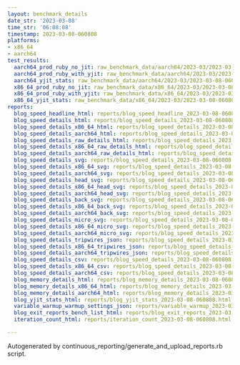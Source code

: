 ```yaml
---
layout: benchmark_details
date_str: '2023-03-08'
time_str: '06:08:08'
timestamp: 2023-03-08-060808
platforms:
- x86_64
- aarch64
test_results:
  aarch64_prod_ruby_no_jit: raw_benchmark_data/aarch64/2023-03/2023-03-08-060808_basic_benchmark_aarch64_prod_ruby_no_jit.json
  aarch64_prod_ruby_with_yjit: raw_benchmark_data/aarch64/2023-03/2023-03-08-060808_basic_benchmark_aarch64_prod_ruby_with_yjit.json
  aarch64_yjit_stats: raw_benchmark_data/aarch64/2023-03/2023-03-08-060808_basic_benchmark_aarch64_yjit_stats.json
  x86_64_prod_ruby_no_jit: raw_benchmark_data/x86_64/2023-03/2023-03-08-060808_basic_benchmark_x86_64_prod_ruby_no_jit.json
  x86_64_prod_ruby_with_yjit: raw_benchmark_data/x86_64/2023-03/2023-03-08-060808_basic_benchmark_x86_64_prod_ruby_with_yjit.json
  x86_64_yjit_stats: raw_benchmark_data/x86_64/2023-03/2023-03-08-060808_basic_benchmark_x86_64_yjit_stats.json
reports:
  blog_speed_headline_html: reports/blog_speed_headline_2023-03-08-060808.html
  blog_speed_details_html: reports/blog_speed_details_2023-03-08-060808.html
  blog_speed_details_x86_64_html: reports/blog_speed_details_2023-03-08-060808.x86_64.html
  blog_speed_details_aarch64_html: reports/blog_speed_details_2023-03-08-060808.aarch64.html
  blog_speed_details_raw_details_html: reports/blog_speed_details_2023-03-08-060808.raw_details.html
  blog_speed_details_x86_64_raw_details_html: reports/blog_speed_details_2023-03-08-060808.x86_64.raw_details.html
  blog_speed_details_aarch64_raw_details_html: reports/blog_speed_details_2023-03-08-060808.aarch64.raw_details.html
  blog_speed_details_svg: reports/blog_speed_details_2023-03-08-060808.svg
  blog_speed_details_x86_64_svg: reports/blog_speed_details_2023-03-08-060808.x86_64.svg
  blog_speed_details_aarch64_svg: reports/blog_speed_details_2023-03-08-060808.aarch64.svg
  blog_speed_details_head_svg: reports/blog_speed_details_2023-03-08-060808.head.svg
  blog_speed_details_x86_64_head_svg: reports/blog_speed_details_2023-03-08-060808.x86_64.head.svg
  blog_speed_details_aarch64_head_svg: reports/blog_speed_details_2023-03-08-060808.aarch64.head.svg
  blog_speed_details_back_svg: reports/blog_speed_details_2023-03-08-060808.back.svg
  blog_speed_details_x86_64_back_svg: reports/blog_speed_details_2023-03-08-060808.x86_64.back.svg
  blog_speed_details_aarch64_back_svg: reports/blog_speed_details_2023-03-08-060808.aarch64.back.svg
  blog_speed_details_micro_svg: reports/blog_speed_details_2023-03-08-060808.micro.svg
  blog_speed_details_x86_64_micro_svg: reports/blog_speed_details_2023-03-08-060808.x86_64.micro.svg
  blog_speed_details_aarch64_micro_svg: reports/blog_speed_details_2023-03-08-060808.aarch64.micro.svg
  blog_speed_details_tripwires_json: reports/blog_speed_details_2023-03-08-060808.tripwires.json
  blog_speed_details_x86_64_tripwires_json: reports/blog_speed_details_2023-03-08-060808.x86_64.tripwires.json
  blog_speed_details_aarch64_tripwires_json: reports/blog_speed_details_2023-03-08-060808.aarch64.tripwires.json
  blog_speed_details_csv: reports/blog_speed_details_2023-03-08-060808.csv
  blog_speed_details_x86_64_csv: reports/blog_speed_details_2023-03-08-060808.x86_64.csv
  blog_speed_details_aarch64_csv: reports/blog_speed_details_2023-03-08-060808.aarch64.csv
  blog_memory_details_html: reports/blog_memory_details_2023-03-08-060808.html
  blog_memory_details_x86_64_html: reports/blog_memory_details_2023-03-08-060808.x86_64.html
  blog_memory_details_aarch64_html: reports/blog_memory_details_2023-03-08-060808.aarch64.html
  blog_yjit_stats_html: reports/blog_yjit_stats_2023-03-08-060808.html
  variable_warmup_warmup_settings_json: reports/variable_warmup_2023-03-08-060808.warmup_settings.json
  blog_exit_reports_bench_list_html: reports/blog_exit_reports_2023-03-08-060808.bench_list.html
  iteration_count_html: reports/iteration_count_2023-03-08-060808.html

---
```

Autogenerated by continuous_reporting/generate_and_upload_reports.rb script.

